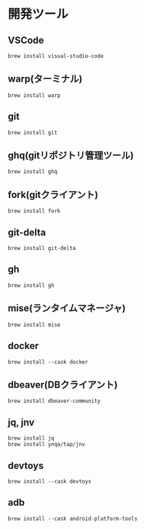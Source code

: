 # 開発ツール


## VSCode
```
brew install visual-studio-code
```

## warp(ターミナル)
```
brew install warp
```

## git
```
brew install git
```

## ghq(gitリポジトリ管理ツール)
```
brew install ghq
```

## fork(gitクライアント)
```
brew install fork
```

## git-delta
```
brew install git-delta
```

## gh
```
brew install gh
```

## mise(ランタイムマネージャ)
```
brew install mise
```

## docker
```
brew install --cask docker
```

## dbeaver(DBクライアント)
```
brew install dbeaver-community
```

## jq, jnv
```
brew install jq
brew install ynqa/tap/jnv
```

## devtoys
```
brew install --cask devtoys
```

## adb
```
brew install --cask android-platform-tools
```
